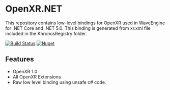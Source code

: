 # OpenXR.NET

This repository contains low-level bindings for OpenXR used in WaveEngine for .NET Core and .NET 5.0.
This binding is generated from xr.xml file included in the KhronosRegistry folder.

[![Build Status](https://waveengineteam.visualstudio.com/Wave.Engine/_apis/build/status/Releases/WaveEngine.Bindings.OpenXR?branchName=master)](https://waveengineteam.visualstudio.com/Wave.Engine/_build?definitionId=58)
[![Nuget](https://img.shields.io/nuget/v/WaveEngine.Bindings.OpenXR?logo=nuget)](https://www.nuget.org/packages/WaveEngine.Bindings.OpenXR)

## Features

- OpenXR 1.0
- All OpenXR Extensions
- Raw low level binding using unsafe c# code.
